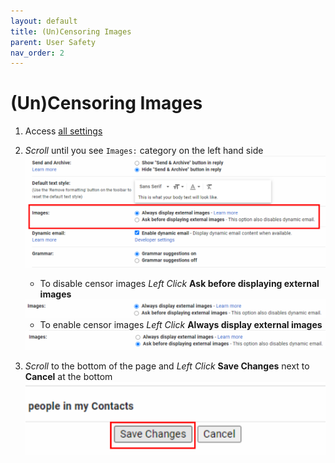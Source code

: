 ```yaml
---
layout: default
title: (Un)Censoring Images
parent: User Safety
nav_order: 2
---
```


# (Un)Censoring Images

1. Access [all settings](https://joonior-programmer.github.io/Gmail_Docs/docs/basics)

2. *Scroll* until you see ```Images:``` category on the left hand side
    <img src = "https://github.com/Joonior-Programmer/Gmail_Docs/blob/master/assets/images/imagesCategory.png?raw=true">



    - To disable censor images *Left Click* **Ask before displaying external images**
    <img src = "https://github.com/Joonior-Programmer/Gmail_Docs/blob/master/assets/images/enableImages.png?raw=true">

    - To enable censor images *Left Click* **Always display external images**
    <img src = "https://github.com/Joonior-Programmer/Gmail_Docs/blob/master/assets/images/disableImages.png?raw=true">



3. *Scroll* to the bottom of the page and *Left Click* **Save Changes** next to **Cancel** at the bottom
    <img src = "https://github.com/Joonior-Programmer/Gmail_Docs/blob/master/assets/images/saveChanges.png?raw=true">